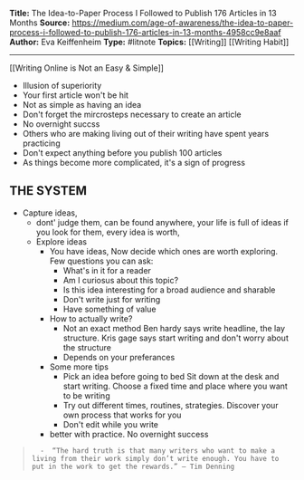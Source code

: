 **Title:** The Idea-to-Paper Process I Followed to Publish 176 Articles in 13 Months
**Source:** https://medium.com/age-of-awareness/the-idea-to-paper-process-i-followed-to-publish-176-articles-in-13-months-4958cc9e8aaf
**Author:** Eva Keiffenheim
**Type:** #litnote 
**Topics:** [[Writing]] [[Writing Habit]]

----


[[Writing Online is Not an Easy & Simple]]
- Illusion of superiority
- Your first article won't be hit
- Not as simple as having an idea
- Don't forget the mircrosteps necessary to create an article
- No overnight succss
- Others who are making living out of their writing have spent years practicing 
- Don't expect anything before you publish 100 articles
- As things become more complicated, it's a sign of progress

## THE SYSTEM
- Capture ideas,
	-  dont' judge them, can be found anywhere, your life is full of ideas if you look for them, every idea is worth,
	- Explore ideas
		- You have ideas, Now decide which ones are worth exploring. Few questions you can ask:
			- What's in it for  a reader
			- Am I curiosus about this topic?
			- Is this idea interesting for a broad audience and sharable
			- Don't write just for writing
			- Have something of value
		- How to actually write?
			- Not an exact method Ben hardy says write headline, the lay structure. Kris gage says start writing and don't worry about the structure
			- Depends on your preferances 
		- Some more tips
			-  Pick an idea before going to bed Sit down at the desk and start writing. Choose a fixed time and place where you want to be writing
			- Try out different times, routines, strategies. Discover your own process that works for you
			- Don't edit while you write
		- better with practice. No overnight success
> 		-  “The hard truth is that many writers who want to make a living from their work simply don’t write enough. You have to put in the work to get the rewards.” — Tim Denning